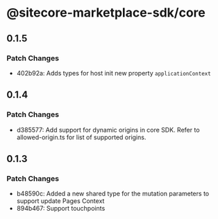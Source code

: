 # @sitecore-marketplace-sdk/core

## 0.1.5

### Patch Changes

- 402b92a: Adds types for host init new property `applicationContext`

## 0.1.4

### Patch Changes

- d385577: Add support for dynamic origins in core SDK. Refer to allowed-origin.ts for list of supported origins.

## 0.1.3

### Patch Changes

- b48590c: Added a new shared type for the mutation parameters to support update Pages Context
- 894b467: Support touchpoints
